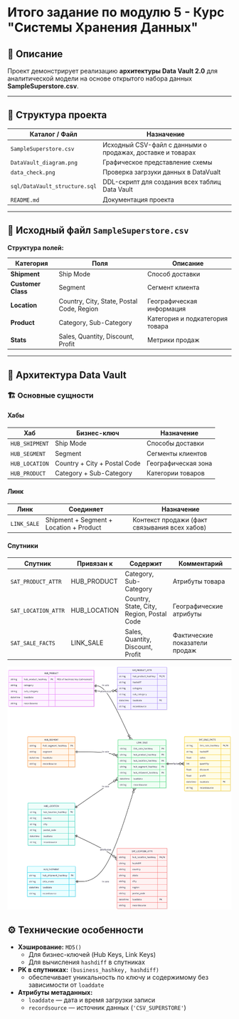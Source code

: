 # Итого задание по модулю 5 - Курс "Системы Хранения Данных"

## 🧩 Описание

Проект демонстрирует реализацию **архитектуры Data Vault 2.0** для аналитической модели на основе открытого набора данных **SampleSuperstore.csv**.  

---

## 📁 Структура проекта

| Каталог / Файл | Назначение |
|----------------|------------|
| `SampleSuperstore.csv` | Исходный CSV-файл с данными о продажах, доставке и товарах |
| `DataVault_diagram.png` | Графическое представление схемы |
| `data_check.png` | Проверка загрзуки данных в DataVualt |
| `sql/DataVault_structure.sql` | DDL-скрипт для создания всех таблиц Data Vault |
| `README.md` | Документация проекта |

---

## 📄 Исходный файл `SampleSuperstore.csv`


**Структура полей:**

| Категория | Поля | Описание |
|------------|------|-----------|
| **Shipment** | Ship Mode | Способ доставки |
| **Customer Class** | Segment | Сегмент клиента |
| **Location** | Country, City, State, Postal Code, Region | Географическая информация |
| **Product** | Category, Sub-Category | Категория и подкатегория товара |
| **Stats** | Sales, Quantity, Discount, Profit | Метрики продаж |

---

## 🧱 Архитектура Data Vault

### 🏗️ Основные сущности

#### **Хабы**
| Хаб | Бизнес-ключ | Назначение |
|-----|--------------|------------|
| `HUB_SHIPMENT` | Ship Mode | Способы доставки |
| `HUB_SEGMENT` | Segment | Сегменты клиентов |
| `HUB_LOCATION` | Country + City + Postal Code | Географическая зона |
| `HUB_PRODUCT` | Category + Sub-Category | Категории товаров |

#### **Линк**
| Линк | Соединяет | Назначение |
|------|------------|------------|
| `LINK_SALE` | Shipment + Segment + Location + Product | Контекст продажи (факт связывания всех хабов) |

#### **Спутники**
| Спутник | Привязан к | Содержит | Комментарий |
|----------|-------------|-----------|-------------|
| `SAT_PRODUCT_ATTR` | HUB_PRODUCT | Category, Sub-Category | Атрибуты товара |
| `SAT_LOCATION_ATTR` | HUB_LOCATION | Country, State, City, Region, Postal Code | Географические атрибуты |
| `SAT_SALE_FACTS` | LINK_SALE | Sales, Quantity, Discount, Profit | Фактические показатели продаж |

![Диаграмма Data Vault](DataVault_diagram.png)

## ⚙️ Технические особенности

- **Хэширование:** `MD5()`  
  - Для бизнес-ключей (Hub Keys, Link Keys)  
  - Для вычисления `hashdiff` в спутниках
- **PK в спутниках:** `(business_hashkey, hashdiff)`  
  - обеспечивает уникальность по ключу и содержимому без зависимости от `loaddate`
- **Атрибуты метаданных:**
  - `loaddate` — дата и время загрузки записи  
  - `recordsource` — источник данных (`'CSV_SUPERSTORE'`)


